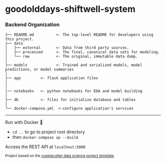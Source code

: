 # goodolddays-shiftwell-system

### Backend Organization

    ├── README.md          <- The top-level README for developers using this project.
    ├── data
    │   ├── external       <- Data from third party sources.
    │   ├── processed      <- The final, canonical data sets for modeling.
    │   └── raw            <- The original, immutable data dump.
    │
    ├── models             <- Trained and serialized models, model predictions, or model summaries
    │
    ├── app         <- flask application files
    │
    │
    │── notebooks   <- python notebooks for EDA and model building
    │
    ├── db          <- files for initialize database and tables
    │
    └── docker-compose.yml  <-configure application's services

---

Run with Docker 🐳

- `cd ..` to go to project root directory
- then `docker-compose up --build`

Access the REST API at `localhost:5000`

<p><small>Project based on the <a target="_blank" href="https://drivendata.github.io/cookiecutter-data-science/">cookiecutter data science project template</a></p>
